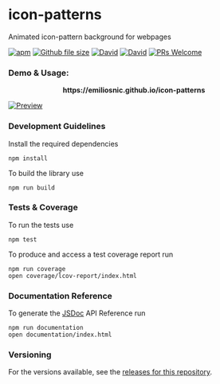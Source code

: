 # icon-patterns

Animated icon-pattern background for webpages

 [![apm](https://img.shields.io/apm/l/vim-mode.svg)]() [![Github file size](https://img.shields.io/github/size/emiliosnic/icon-patterns/src/icon-patterns.min.js.svg)]() [![David](https://img.shields.io/david/emiliosnic/icon-patterns.svg)]() [![David](https://img.shields.io/david/dev/emiliosnic/icon-patterns.svg)]() [![PRs Welcome](https://img.shields.io/badge/PRs-welcome-brightgreen.svg)](http://makeapullrequest.com)

 ### Demo & Usage:  

 <p align="center">
   <b>https://emiliosnic.github.io/icon-patterns</b>

   [![Preview](https://user-images.githubusercontent.com/1907604/31371508-0a697fd0-ad46-11e7-9005-1af0f41d88a6.jpg)](https://emiliosnic.github.io/icon-patterns)
 </p>



### Development Guidelines

Install the required dependencies
```
npm install
```

To build the library use

```
npm run build
```


### Tests & Coverage

To run the tests use

```
npm test
```
To produce and access a test coverage report run

```
npm run coverage
open coverage/lcov-report/index.html
```


### Documentation Reference

To generate the [JSDoc](http://usejsdoc.org/) API Reference run
```
npm run documentation
open documentation/index.html
```

### Versioning

For the versions available, see the [releases for this repository](https://github.com/emiliosnic/icon-patterns/tags).

